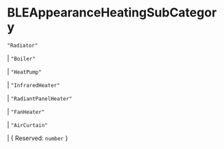 # **BLEAppearanceHeatingSubCategory**

`"Radiator"`

| `"Boiler"`

| `"HeatPump"`

| `"InfraredHeater"`

| `"RadiantPanelHeater"`

| `"FanHeater"`

| `"AirCurtain"`

| { Reserved: `number` }
